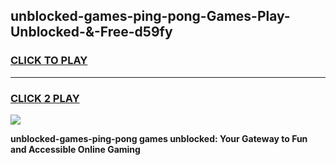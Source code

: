 
## unblocked-games-ping-pong-Games-Play-Unblocked-&-Free-d59fy
<h3>
<a href="https://premium76.site?title=unblocked-games-ping-pong&ref=24A">CLICK TO PLAY</a></h3>
<hr>

<h3>
<a href="https://premium76.site?title=unblocked-games-ping-pong&ref=24A">CLICK 2 PLAY</a>
  
</h3>

<a href="https://premium76.site?title=unblocked-games-ping-pong&ref=24A"><img src="https://clearcache.store/games.png"></a>


**unblocked-games-ping-pong games unblocked: Your Gateway to Fun and Accessible Online Gaming**
